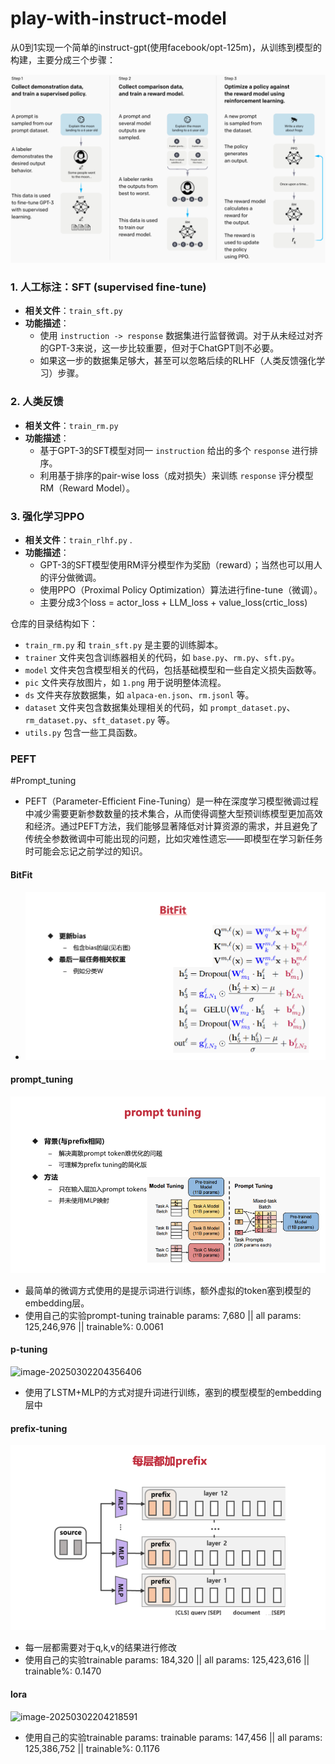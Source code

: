 # play-with-instruct-model

从0到1实现一个简单的instruct-gpt(使用facebook/opt-125m)，从训练到模型的构建，主要分成三个步骤：

![image-20250223161313683](./pic/1.png)


### 1. 人工标注：SFT (supervised fine-tune)
- **相关文件**：`train_sft.py`
- **功能描述**：
  - 使用 `instruction -> response` 数据集进行监督微调。对于从未经过对齐的GPT-3来说，这一步比较重要，但对于ChatGPT则不必要。
  - 如果这一步的数据集足够大，甚至可以忽略后续的RLHF（人类反馈强化学习）步骤。

### 2. 人类反馈
- **相关文件**：`train_rm.py`
- **功能描述**：
  - 基于GPT-3的SFT模型对同一 `instruction` 给出的多个 `response` 进行排序。
  - 利用基于排序的pair-wise loss（成对损失）来训练 `response` 评分模型RM（Reward Model）。

### 3. 强化学习PPO
- **相关文件**：`train_rlhf.py` .
- **功能描述**：
  - GPT-3的SFT模型使用RM评分模型作为奖励（reward）；当然也可以用人的评分做微调。
  - 使用PPO（Proximal Policy Optimization）算法进行fine-tune（微调）。
  - 主要分成3个loss = actor_loss + LLM_loss + value_loss(crtic_loss)

仓库的目录结构如下：
- `train_rm.py` 和 `train_sft.py` 是主要的训练脚本。
- `trainer` 文件夹包含训练器相关的代码，如 `base.py`、`rm.py`、`sft.py`。
- `model` 文件夹包含模型相关的代码，包括基础模型和一些自定义损失函数等。
- `pic` 文件夹存放图片，如 `1.png` 用于说明整体流程。
- `ds` 文件夹存放数据集，如 `alpaca-en.json`、`rm.jsonl` 等。
- `dataset` 文件夹包含数据集处理相关的代码，如 `prompt_dataset.py`、`rm_dataset.py`、`sft_dataset.py` 等。
- `utils.py` 包含一些工具函数。

### PEFT
#Prompt_tuning
- PEFT（Parameter-Efficient Fine-Tuning）是一种在深度学习模型微调过程中减少需要更新参数数量的技术集合，从而使得调整大型预训练模型更加高效和经济。通过PEFT方法，我们能够显著降低对计算资源的需求，并且避免了传统全参数微调中可能出现的问题，比如灾难性遗忘——即模型在学习新任务时可能会忘记之前学过的知识。
#### BitFit

- ![image-20250302203238276](./pic/2.png)

####  prompt_tuning

![image-20250302203407766](./pic/3.png)

-  最简单的微调方式使用的是提示词进行训练，额外虚拟的token塞到模型的embedding层。
-  使用自己的实验prompt-tuning trainable params: 7,680 || all params: 125,246,976 || trainable%: 0.0061
####  p-tuning

![image-20250302204356406](/Users/lhc456/Desktop/python/play-with-instruct-model/pic/6.png)

- 使用了LSTM+MLP的方式对提升词进行训练，塞到的模型模型的embedding层中

#### prefix-tuning

![image-20250302203523639](./pic/4.png)

- 每一层都需要对于q,k,v的结果进行修改
- 使用自己的实验trainable params: 184,320 || all params: 125,423,616 || trainable%: 0.1470


#### lora
![image-20250302204218591](/Users/lhc456/Desktop/python/play-with-instruct-model/pic/5.png)

- 使用自己的实验trainable params: trainable params: 147,456 || all params: 125,386,752 || trainable%: 0.1176
